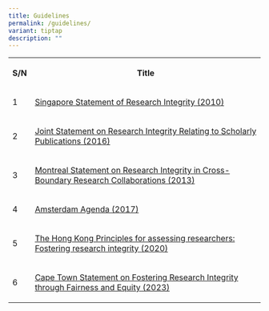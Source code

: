 ```yaml
---
title: Guidelines
permalink: /guidelines/
variant: tiptap
description: ""
---
```

<table style="minWidth: 50px">
<colgroup>
<col>
<col>
</colgroup>
<tbody>
<tr>
<th rowspan="1" colspan="1">
<p>S/N</p>
</th>
<th rowspan="1" colspan="1">
<p>Title</p>
</th>
</tr>
<tr>
<td rowspan="1" colspan="1">
<p>1</p>
</td>
<td rowspan="1" colspan="1">
<p><a href="https://wcrif.org/guidance/singapore-statement" rel="noopener noreferrer nofollow" target="_blank">Singapore Statement of Research Integrity (2010)</a>
</p>
</td>
</tr>
<tr>
<td rowspan="1" colspan="1">
<p>2</p>
</td>
<td rowspan="1" colspan="1">
<p><a href="https://www.ntu.edu.sg/docs/default-source/academic-services/joint-statement82833231-d205-4f9f-bfba-a00f7915c5dc.pdf?sfvrsn=e3a6504c_3" rel="noopener noreferrer nofollow" target="_blank">Joint Statement on Research Integrity Relating to Scholarly Publications (2016)</a>
</p>
</td>
</tr>
<tr>
<td rowspan="1" colspan="1">
<p>3</p>
</td>
<td rowspan="1" colspan="1">
<p><a href="https://www.wcrif.org/guidance/montreal-statement" rel="noopener nofollow" target="_blank">Montreal Statement on Research Integrity in Cross-Boundary Research Collaborations (2013)</a>
</p>
</td>
</tr>
<tr>
<td rowspan="1" colspan="1">
<p>4</p>
</td>
<td rowspan="1" colspan="1">
<p><a href="https://www.wcrif.org/guidance/amsterdam-agenda" rel="noopener nofollow" target="_blank">Amsterdam Agenda (2017)</a>
</p>
</td>
</tr>
<tr>
<td rowspan="1" colspan="1">
<p>5</p>
</td>
<td rowspan="1" colspan="1">
<p><a href="https://www.wcrif.org/guidance/hong-kong-principles" rel="noopener nofollow" target="_blank">The Hong Kong Principles for assessing researchers: Fostering research integrity (2020)</a>
</p>
</td>
</tr>
<tr>
<td rowspan="1" colspan="1">
<p>6</p>
</td>
<td rowspan="1" colspan="1">
<p><a href="https://www.nature.com/articles/d41586-023-00855-y" rel="noopener nofollow" target="_blank">Cape Town Statement on Fostering Research Integrity through Fairness and Equity (2023)</a>
</p>
</td>
</tr>
</tbody>
</table>
<p></p>